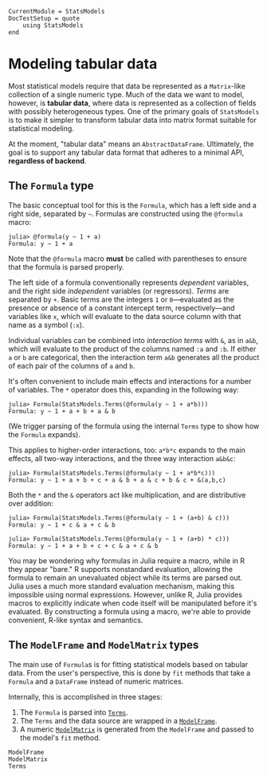 ```@meta
CurrentModule = StatsModels
DocTestSetup = quote
    using StatsModels
end
```

# Modeling tabular data

Most statistical models require that data be represented as a `Matrix`-like
collection of a single numeric type.  Much of the data we want to model,
however, is **tabular data**, where data is represented as a collection of
fields with possibly heterogeneous types.  One of the primary goals of
`StatsModels` is to make it simpler to transform tabular data into matrix format
suitable for statistical modeling.

At the moment, "tabular data" means an `AbstractDataFrame`.  Ultimately, the
goal is to support any tabular data format that adheres to a minimal API,
**regardless of backend**.

## The `Formula` type

The basic conceptual tool for this is the `Formula`, which has a left side and a
right side, separated by `~`. Formulas are constructed using the `@formula` macro:

```jldoctest
julia> @formula(y ~ 1 + a)
Formula: y ~ 1 + a
```

Note that the `@formula` macro **must** be called with parentheses to ensure that
the formula is parsed properly.

The left side of a formula conventionally represents *dependent* variables, and
the right side *independent* variables (or regressors).  *Terms* are separated
by `+`.  Basic terms are the integers `1` or `0`—evaluated as the presence or
absence of a constant intercept term, respectively—and variables like `x`,
which will evaluate to the data source column with that name as a symbol (`:x`).

Individual variables can be combined into *interaction terms* with `&`, as in
`a&b`, which will evaluate to the product of the columns named `:a` and `:b`.
If either `a` or `b` are categorical, then the interaction term `a&b` generates
all the product of each pair of the columns of `a` and `b`.

It's often convenient to include main effects and interactions for a number of
variables.  The `*` operator does this, expanding in the following way:

```jldoctest
julia> Formula(StatsModels.Terms(@formula(y ~ 1 + a*b)))
Formula: y ~ 1 + a + b + a & b
```

(We trigger parsing of the formula using the internal `Terms` type to show how
the `Formula` expands).

This applies to higher-order interactions, too: `a*b*c` expands to the main
effects, all two-way interactions, and the three way interaction `a&b&c`:

```jldoctest
julia> Formula(StatsModels.Terms(@formula(y ~ 1 + a*b*c)))
Formula: y ~ 1 + a + b + c + a & b + a & c + b & c + &(a,b,c)
```

Both the `*` and the `&` operators act like multiplication, and are distributive
over addition:

```jldoctest
julia> Formula(StatsModels.Terms(@formula(y ~ 1 + (a+b) & c)))
Formula: y ~ 1 + c & a + c & b

julia> Formula(StatsModels.Terms(@formula(y ~ 1 + (a+b) * c)))
Formula: y ~ 1 + a + b + c + c & a + c & b
```

You may be wondering why formulas in Julia require a macro, while in R they appear "bare."
R supports nonstandard evaluation, allowing the formula to remain an unevaluated object
while its terms are parsed out. Julia uses a much more standard evaluation mechanism,
making this impossible using normal expressions. However, unlike R, Julia provides macros to
explicitly indicate when code itself will be manipulated before it's evaluated. By constructing
a formula using a macro, we're able to provide convenient, R-like syntax and semantics.

## The `ModelFrame` and `ModelMatrix` types

The main use of `Formula`s is for fitting statistical models based on tabular
data.  From the user's perspective, this is done by `fit` methods that take a
`Formula` and a `DataFrame` instead of numeric matrices.

Internally, this is accomplished in three stages:

1. The `Formula` is parsed into [`Terms`](@ref).
2. The `Terms` and the data source are wrapped in a [`ModelFrame`](@ref).
3. A numeric [`ModelMatrix`](@ref) is generated from the `ModelFrame` and passed to the
   model's `fit` method.

```@docs
ModelFrame
ModelMatrix
Terms
```
